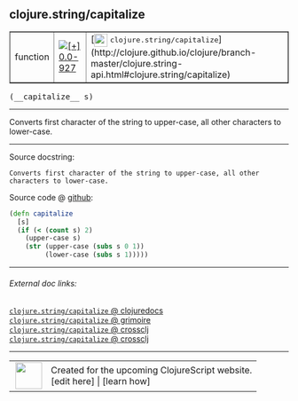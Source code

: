 ## clojure.string/capitalize



 <table border="1">
<tr>
<td>function</td>
<td><a href="https://github.com/cljsinfo/cljs-api-docs/tree/0.0-927"><img valign="middle" alt="[+] 0.0-927" title="Added in 0.0-927" src="https://img.shields.io/badge/+-0.0--927-lightgrey.svg"></a> </td>
<td>
[<img height="24px" valign="middle" src="http://i.imgur.com/1GjPKvB.png"> <samp>clojure.string/capitalize</samp>](http://clojure.github.io/clojure/branch-master/clojure.string-api.html#clojure.string/capitalize)
</td>
</tr>
</table>


 <samp>
(__capitalize__ s)<br>
</samp>

---

Converts first character of the string to upper-case, all other characters to
lower-case.



---




Source docstring:

```
Converts first character of the string to upper-case, all other
characters to lower-case.
```


Source code @ [github](https://github.com/clojure/clojurescript/blob/r3211/src/cljs/clojure/string.cljs#L78-L85):

```clj
(defn capitalize
  [s]
  (if (< (count s) 2)
    (upper-case s)
    (str (upper-case (subs s 0 1))
         (lower-case (subs s 1)))))
```

<!--
Repo - tag - source tree - lines:

 <pre>
clojurescript @ r3211
└── src
    └── cljs
        └── clojure
            └── <ins>[string.cljs:78-85](https://github.com/clojure/clojurescript/blob/r3211/src/cljs/clojure/string.cljs#L78-L85)</ins>
</pre>

-->

---



###### External doc links:

[`clojure.string/capitalize` @ clojuredocs](http://clojuredocs.org/clojure.string/capitalize)<br>
[`clojure.string/capitalize` @ grimoire](http://conj.io/store/v1/org.clojure/clojure/1.7.0-beta3/clj/clojure.string/capitalize/)<br>
[`clojure.string/capitalize` @ crossclj](http://crossclj.info/fun/clojure.string/capitalize.html)<br>
[`clojure.string/capitalize` @ crossclj](http://crossclj.info/fun/clojure.string.cljs/capitalize.html)<br>

---

 <table>
<tr><td>
<img valign="middle" align="right" width="48px" src="http://i.imgur.com/Hi20huC.png">
</td><td>
Created for the upcoming ClojureScript website.<br>
[edit here] | [learn how]
</td></tr></table>

[edit here]:https://github.com/cljsinfo/cljs-api-docs/blob/master/cljsdoc/clojure.string/capitalize.cljsdoc
[learn how]:https://github.com/cljsinfo/cljs-api-docs/wiki/cljsdoc-files

<!--

This information was too distracting to show to readers, but I'll leave it
commented here since it is helpful to:

- pretty-print the data used to generate this document
- and show how to retrieve that data



The API data for this symbol:

```clj
{:description "Converts first character of the string to upper-case, all other characters to\nlower-case.",
 :ns "clojure.string",
 :name "capitalize",
 :signature ["[s]"],
 :history [["+" "0.0-927"]],
 :type "function",
 :full-name-encode "clojure.string/capitalize",
 :source {:code "(defn capitalize\n  [s]\n  (if (< (count s) 2)\n    (upper-case s)\n    (str (upper-case (subs s 0 1))\n         (lower-case (subs s 1)))))",
          :title "Source code",
          :repo "clojurescript",
          :tag "r3211",
          :filename "src/cljs/clojure/string.cljs",
          :lines [78 85]},
 :full-name "clojure.string/capitalize",
 :clj-symbol "clojure.string/capitalize",
 :docstring "Converts first character of the string to upper-case, all other\ncharacters to lower-case."}

```

Retrieve the API data for this symbol:

```clj
;; from Clojure REPL
(require '[clojure.edn :as edn])
(-> (slurp "https://raw.githubusercontent.com/cljsinfo/cljs-api-docs/catalog/cljs-api.edn")
    (edn/read-string)
    (get-in [:symbols "clojure.string/capitalize"]))
```

-->
